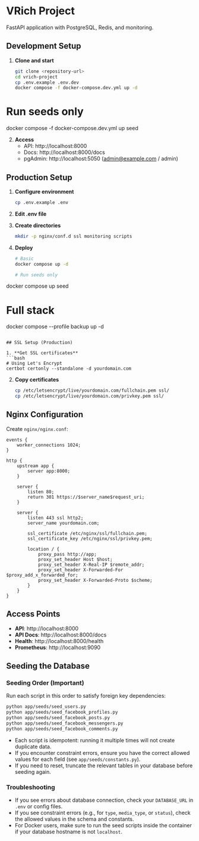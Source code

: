 # VRich Project

FastAPI application with PostgreSQL, Redis, and monitoring.

## Development Setup

1. **Clone and start**
   ```bash
   git clone <repository-url>
   cd vrich-project
   cp .env.example .env.dev
   docker compose -f docker-compose.dev.yml up -d
   ```

  # Run seeds only 
  docker compose -f docker-compose.dev.yml up seed

2. **Access**
   - API: http://localhost:8000
   - Docs: http://localhost:8000/docs
   - pgAdmin: http://localhost:5050 (admin@example.com / admin)

## Production Setup

1. **Configure environment**
   ```bash
   cp .env.example .env
   ```

2. **Edit .env file**

3. **Create directories**
   ```bash
   mkdir -p nginx/conf.d ssl monitoring scripts
   ```

4. **Deploy**
   ```bash
   # Basic
   docker compose up -d

   # Run seeds only
  docker compose up seed
   
   # Full stack
   docker compose --profile backup up -d
   ```

## SSL Setup (Production)

1. **Get SSL certificates**
   ```bash
   # Using Let's Encrypt
   certbot certonly --standalone -d yourdomain.com
   ```

2. **Copy certificates**
   ```bash
   cp /etc/letsencrypt/live/yourdomain.com/fullchain.pem ssl/
   cp /etc/letsencrypt/live/yourdomain.com/privkey.pem ssl/
   ```

## Nginx Configuration

Create `nginx/nginx.conf`:
```nginx
events {
    worker_connections 1024;
}

http {
    upstream app {
        server app:8000;
    }

    server {
        listen 80;
        return 301 https://$server_name$request_uri;
    }

    server {
        listen 443 ssl http2;
        server_name yourdomain.com;

        ssl_certificate /etc/nginx/ssl/fullchain.pem;
        ssl_certificate_key /etc/nginx/ssl/privkey.pem;

        location / {
            proxy_pass http://app;
            proxy_set_header Host $host;
            proxy_set_header X-Real-IP $remote_addr;
            proxy_set_header X-Forwarded-For $proxy_add_x_forwarded_for;
            proxy_set_header X-Forwarded-Proto $scheme;
        }
    }
}
```

## Access Points

- **API**: http://localhost:8000
- **API Docs**: http://localhost:8000/docs
- **Health**: http://localhost:8000/health
- **Prometheus**: http://localhost:9090

## Seeding the Database

### Seeding Order (Important)
Run each script in this order to satisfy foreign key dependencies:

```bash
python app/seeds/seed_users.py
python app/seeds/seed_facebook_profiles.py
python app/seeds/seed_facebook_posts.py
python app/seeds/seed_facebook_messengers.py
python app/seeds/seed_facebook_comments.py
```

- Each script is idempotent: running it multiple times will not create duplicate data.
- If you encounter constraint errors, ensure you have the correct allowed values for each field (see `app/seeds/constants.py`).
- If you need to reset, truncate the relevant tables in your database before seeding again.

### Troubleshooting
- If you see errors about database connection, check your `DATABASE_URL` in `.env` or config files.
- If you see constraint errors (e.g., for `type`, `media_type`, or `status`), check the allowed values in the schema and constants.
- For Docker users, make sure to run the seed scripts inside the container if your database hostname is not `localhost`.